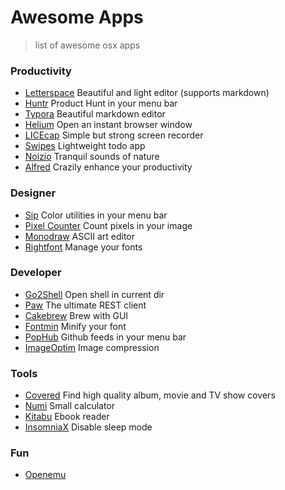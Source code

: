 # Awesome Apps
> list of awesome osx apps

### Productivity
+ [Letterspace](https://programmerbird.com/letterspace/) Beautiful and light editor (supports markdown)
+ [Huntr](http://huntr.us/) Product Hunt in your menu bar
+ [Typora](http://typora.io/) Beautiful markdown editor
+ [Helium](http://jadengeller.github.io/Helium/) Open an instant browser window
+ [LICEcap](http://www.cockos.com/licecap/) Simple but strong screen recorder
+ [Swipes](http://swipesapp.com/) Lightweight todo app
+ [Noizio](http://noiz.io/) Tranquil sounds of nature
+ [Alfred](https://www.alfredapp.com/) Crazily enhance your productivity

### Designer
+ [Sip](http://theolabrothers.com/) Color utilities in your menu bar
+ [Pixel Counter](http://aerolab.github.io/pixelcounterapp/) Count pixels in your image
+ [Monodraw](http://monodraw.helftone.com/) ASCII art editor
+ [Rightfont](http://rightfontapp.com/) Manage your fonts

### Developer
+ [Go2Shell](http://zipzapmac.com/go2shell) Open shell in current dir
+ [Paw](https://luckymarmot.com/paw) The ultimate REST client
+ [Cakebrew](https://www.cakebrew.com/) Brew with GUI
+ [Fontmin](http://ecomfe.github.io/fontmin/en) Minify your font
+ [PopHub](http://questbe.at/pophub/) Github feeds in your menu bar
+ [ImageOptim](https://imageoptim.com/) Image compression

### Tools
+ [Covered](https://itunes.apple.com/us/app/covered/id860548294?mt=12) Find high quality album, movie and TV show covers
+ [Numi](http://numi.io/) Small calculator
+ [Kitabu](https://www.kitabu.me/) Ebook reader
+ [InsomniaX](http://semaja2.net/projects/insomniaxinfo/) Disable sleep mode

### Fun
+ [Openemu](http://openemu.org/)
